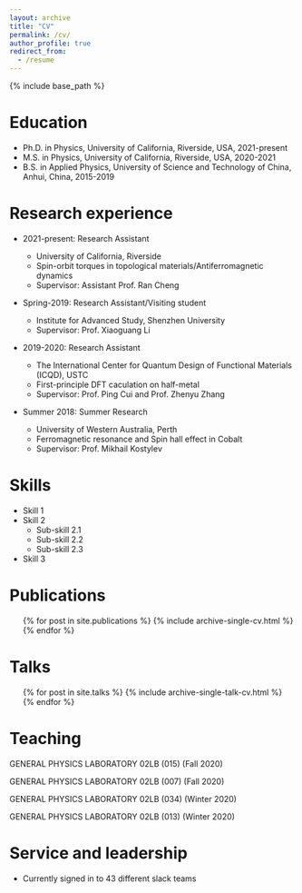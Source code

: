 ```yaml
---
layout: archive
title: "CV"
permalink: /cv/
author_profile: true
redirect_from:
  - /resume
---
```


{% include base_path %}

Education
======
* Ph.D. in Physics, University of California, Riverside, USA, 2021-present
* M.S. in Physics, University of California, Riverside, USA, 2020-2021
* B.S. in Applied Physics, University of Science and Technology of China, Anhui, China, 2015-2019

Research experience
======
* 2021-present: Research Assistant
  * University of California, Riverside
  * Spin-orbit torques in topological materials/Antiferromagnetic dynamics
  * Supervisor: Assistant Prof. Ran Cheng
 
* Spring-2019: Research Assistant/Visiting student
  * Institute for Advanced Study, Shenzhen University
  * Supervisor: Prof. Xiaoguang Li
    
* 2019-2020: Research Assistant
  * The International Center for Quantum Design of Functional Materials (ICQD), USTC
  * First-principle DFT caculation on half-metal
  * Supervisor: Prof. Ping Cui and Prof. Zhenyu Zhang

* Summer 2018: Summer Research
  * University of Western Australia, Perth
  * Ferromagnetic resonance and Spin hall effect in Cobalt
  * Supervisor: Prof. Mikhail Kostylev
  
Skills
======
* Skill 1
* Skill 2
  * Sub-skill 2.1
  * Sub-skill 2.2
  * Sub-skill 2.3
* Skill 3

Publications
======
  <ul>{% for post in site.publications %}
    {% include archive-single-cv.html %}
  {% endfor %}</ul>
  
Talks
======
  <ul>{% for post in site.talks %}
    {% include archive-single-talk-cv.html %}
  {% endfor %}</ul>
  
Teaching
======
GENERAL PHYSICS LABORATORY 02LB (015) (Fall 2020)

GENERAL PHYSICS LABORATORY 02LB (007) (Fall 2020)

GENERAL PHYSICS LABORATORY 02LB (034) (Winter 2020)

GENERAL PHYSICS LABORATORY 02LB (013) (Winter 2020)
  
Service and leadership
======
* Currently signed in to 43 different slack teams
